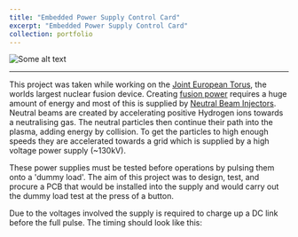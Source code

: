 ```yaml
---
title: "Embedded Power Supply Control Card"
excerpt: "Embedded Power Supply Control Card"
collection: portfolio
---
```


<img src="{{ site.url }}{{ site.baseurl }}/assets/images/p1.PNG" alt="Some alt text">

---

This project was taken while working on the [Joint European Torus](https://en.wikipedia.org/wiki/Joint_European_Torus), the worlds largest nuclear fusion device. Creating [fusion power](https://en.wikipedia.org/wiki/Fusion_power) requires a huge amount of energy and most of this is supplied by [Neutral Beam Injectors](https://en.wikipedia.org/wiki/Neutral_beam_injection). Neutral beams are created by accelerating positive Hydrogen ions towards a neutralising gas. The neutral particles then continue their path into the plasma, adding energy by collision. To get the particles to high enough speeds they are accelerated towards a grid which is supplied by a high voltage power supply (~130kV).  

These power supplies must be tested before operations by pulsing them onto a 'dummy load'. The aim of this project was to design, test, and procure a PCB that would be installed into the supply and would carry out the dummy load test at the press of a button.  


Due to the voltages involved the supply is required to charge up a DC link before the full pulse. The timing should look like this: